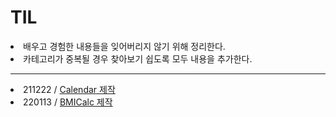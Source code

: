 # TIL
<li>배우고 경험한 내용들을 잊어버리지 않기 위해 정리한다.</li>
<li>카테고리가 중복될 경우 찾아보기 쉽도록 모두 내용을 추가한다.</li>
<hr>
<li>211222 / <a href="https://github.com/gondoc/TIL/tree/main/Calendar">Calendar 제작</a> </li>
<li>220113 / <a href="https://github.com/gondoc/TIL/tree/main/BMICalc">BMICalc 제작</a> </li>
